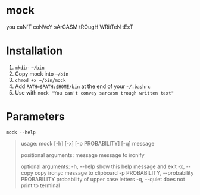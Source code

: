 # mock
you caN'T coNVeY sArCASM tROugH WRitTeN tExT

# Installation

1. `mkdir ~/bin`
2. Copy mock into `~/bin`
3. `chmod +x ~/bin/mock`
4. Add `PATH=$PATH:$HOME/bin` at the end of your `~/.bashrc`
5. Use with `mock "You can't convey sarcasm trough written text"`

# Parameters
`mock --help`
>usage: mock [-h] [-x] [-p PROBABILITY] [-q] message
>
>positional arguments:
>  message               message to ironify
>
>optional arguments:
>  -h, --help            show this help message and exit
>  -x, --copy            copy ironyc message to clipboard
>  -p PROBABILITY, --probability PROBABILITY
>                        probability of upper case letters
>  -q, --quiet           does not print to terminal
